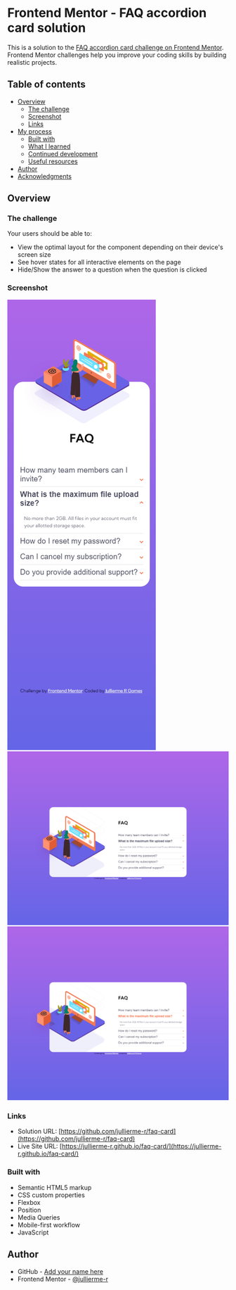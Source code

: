 # Frontend Mentor - FAQ accordion card solution

This is a solution to the [FAQ accordion card challenge on Frontend Mentor](https://www.frontendmentor.io/challenges/faq-accordion-card-XlyjD0Oam). Frontend Mentor challenges help you improve your coding skills by building realistic projects. 

## Table of contents

- [Overview](#overview)
  - [The challenge](#the-challenge)
  - [Screenshot](#screenshot)
  - [Links](#links)
- [My process](#my-process)
  - [Built with](#built-with)
  - [What I learned](#what-i-learned)
  - [Continued development](#continued-development)
  - [Useful resources](#useful-resources)
- [Author](#author)
- [Acknowledgments](#acknowledgments)

## Overview

### The challenge

Your users should be able to: 

- View the optimal layout for the component depending on their device's screen size
- See hover states for all interactive elements on the page
- Hide/Show the answer to a question when the question is clicked

### Screenshot

![](./images/mobile.png)
![](./images/desktop.png)
![](./images/desktop-active.png)

### Links

- Solution URL: [https://github.com/jullierme-r/faq-card](https://github.com/jullierme-r/faq-card)
- Live Site URL: [https://jullierme-r.github.io/faq-card/](https://jullierme-r.github.io/faq-card/)


### Built with

- Semantic HTML5 markup
- CSS custom properties
- Flexbox
- Position
- Media Queries
- Mobile-first workflow
- JavaScript

## Author

- GitHub - [Add your name here](https://github.com/jullierme-r)
- Frontend Mentor - [@jullierme-r](https://www.frontendmentor.io/profile/jullierme-r)
